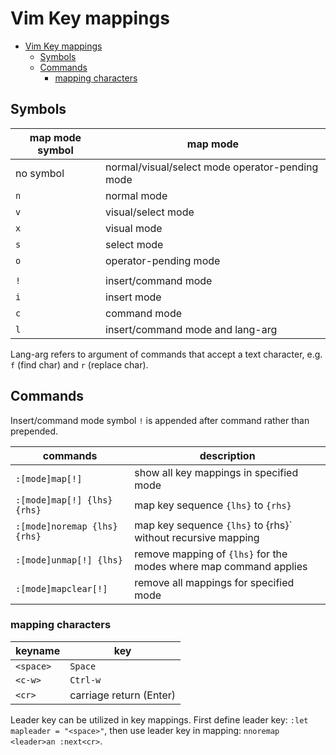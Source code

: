 <!-- markdownlint-disable MD013 -->

# Vim Key mappings

<!-- prettier-ignore-start -->

<!--toc:start-->
- [Vim Key mappings](#vim-key-mappings)
  - [Symbols](#symbols)
  - [Commands](#commands)
    - [mapping characters](#mapping-characters)
<!--toc:end-->

<!-- prettier-ignore-end -->

## Symbols

| map mode symbol | map mode                                        |
| --------------- | ----------------------------------------------- |
| no symbol       | normal/visual/select mode operator-pending mode |
| `n`             | normal mode                                     |
| `v`             | visual/select mode                              |
| `x`             | visual mode                                     |
| `s`             | select mode                                     |
| `o`             | operator-pending mode                           |
|                 |                                                 |
| `!`             | insert/command mode                             |
| `i`             | insert mode                                     |
| `c`             | command mode                                    |
| `l`             | insert/command mode and lang-arg                |

Lang-arg refers to argument of commands that accept a text character, e.g. `f` (find char) and `r` (replace char).

## Commands

Insert/command mode symbol `!` is appended after command rather than prepended.

| commands                     | description                                                       |
| ---------------------------- | ----------------------------------------------------------------- |
| `:[mode]map[!]`              | show all key mappings in specified mode                           |
| `:[mode]map[!] {lhs} {rhs}`  | map key sequence `{lhs}` to `{rhs}`                               |
| `:[mode]noremap {lhs} {rhs}` | map key sequence `{lhs}` to {rhs}` without recursive mapping      |
| `:[mode]unmap[!] {lhs}`      | remove mapping of `{lhs}` for the modes where map command applies |
| `:[mode]mapclear[!]`         | remove all mappings for specified mode                            |

### mapping characters

| keyname   | key                     |
| --------- | ----------------------- |
| `<space>` | `Space`                 |
| `<c-w>`   | `Ctrl-w`                |
| `<cr>`    | carriage return (Enter) |

Leader key can be utilized in key mappings. First define leader key: `:let mapleader = "<space>"`, then use leader key in mapping: `nnoremap <leader>an :next<cr>`.

